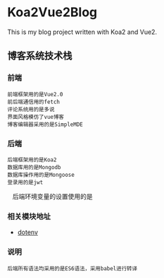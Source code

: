 # Koa2Vue2Blog
This is my blog project written with Koa2 and Vue2.
## 博客系统技术栈
### 前端
    前端框架用的是Vue2.0
    前后端通信用的fetch
    评论系统用的是多说
    界面风格模仿了vue博客
    博客编辑器采用的是SimpleMDE
### 后端
    后端框架用的是Koa2
    数据库用的是Mongodb
    数据库操作用的是Mongoose
    登录用的是jwt
    后端环境变量的设置使用的是
### 相关模块地址
- [dotenv](https://github.com/motdotla/dotenv "dotenv github地址")

### 说明
    后端所有语法均采用的是ES6语法，采用babel进行转译
